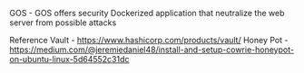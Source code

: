 GOS -  GOS offers security
  Dockerized application that neutralize the web server from possible attacks​


Reference
    Vault - https://www.hashicorp.com/products/vault/
    Honey Pot -https://medium.com/@jeremiedaniel48/install-and-setup-cowrie-honeypot-on-ubuntu-linux-5d64552c31dc
